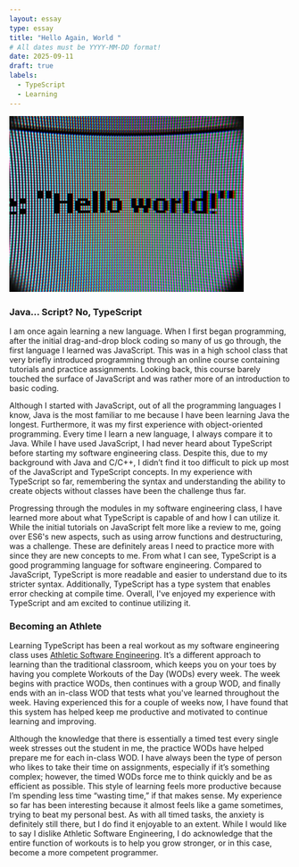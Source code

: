```yaml
---
layout: essay
type: essay
title: "Hello Again, World "
# All dates must be YYYY-MM-DD format!
date: 2025-09-11
draft: true
labels:
  - TypeScript
  - Learning
---
```


<img width="420px" class="rounded float-end ps-4" src="../img/helloworld/hello-world-image.jpg">

### Java… Script? No, TypeScript
I am once again learning a new language. When I first began programming, after the initial drag-and-drop block coding so many of us go through, the first language I learned was JavaScript. This was in a high school class that very briefly introduced programming through an online course containing tutorials and practice assignments. Looking back, this course barely touched the surface of JavaScript and was rather more of an introduction to basic coding. 

Although I started with JavaScript, out of all the programming languages I know, Java is the most familiar to me because I have been learning Java the longest. Furthermore, it was my first experience with object-oriented programming. Every time I learn a new language, I always compare it to Java. While I have used JavaScript, I had never heard about TypeScript before starting my software engineering class. Despite this, due to my background with Java and C/C++, I didn’t find it too difficult to pick up most of the JavaScript and TypeScript concepts. In my experience with TypeScript so far, remembering the syntax and understanding the ability to create objects without classes have been the challenge thus far. 

Progressing through the modules in my software engineering class, I have learned more about what TypeScript is capable of and how I can utilize it. While the initial tutorials on JavaScript felt more like a review to me, going over ES6's new aspects, such as using arrow functions and destructuring, was a challenge. These are definitely areas I need to practice more with since they are new concepts to me. From what I can see, TypeScript is a good programming language for software engineering. Compared to JavaScript, TypeScript is more readable and easier to understand due to its stricter syntax. Additionally, TypeScript has a type system that enables error checking at compile time. Overall, I've enjoyed my experience with TypeScript and am excited to continue utilizing it.

### Becoming an Athlete
Learning TypeScript has been a real workout as my software engineering class uses [Athletic Software Engineering](https://philipmjohnson.org/essays/ase-2017.html). It’s a different approach to learning than the traditional classroom, which keeps you on your toes by having you complete Workouts of the Day (WODs) every week. The week begins with practice WODs, then continues with a group WOD, and finally ends with an in-class WOD that tests what you've learned throughout the week. Having experienced this for a couple of weeks now, I have found that this system has helped keep me productive and motivated to continue learning and improving. 

Although the knowledge that there is essentially a timed test every single week stresses out the student in me, the practice WODs have helped prepare me for each in-class WOD. I have always been the type of person who likes to take their time on assignments, especially if it’s something complex; however, the timed WODs force me to think quickly and be as efficient as possible. This style of learning feels more productive because I’m spending less time “wasting time,” if that makes sense. My experience so far has been interesting because it almost feels like a game sometimes, trying to beat my personal best. As with all timed tasks, the anxiety is definitely still there, but I do find it enjoyable to an extent. While I would like to say I dislike Athletic Software Engineering, I do acknowledge that the entire function of workouts is to help you grow stronger, or in this case, become a more competent programmer. 
